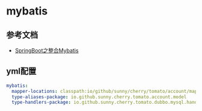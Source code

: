 # mybatis

## 参考文档

* [SpringBoot之整合Mybatis](https://www.jianshu.com/p/c44dc639cb93)

## yml配置

```yaml
mybatis:
  mapper-locations: classpath:io/github/sunny/cherry/tomato/account/mapper/xml/*.xml
  type-aliases-package: io.github.sunny.cherry.tomato.account.model
  type-handlers-package: io.github.sunny.cherry.tomato.dubbo.mysql.handler
```